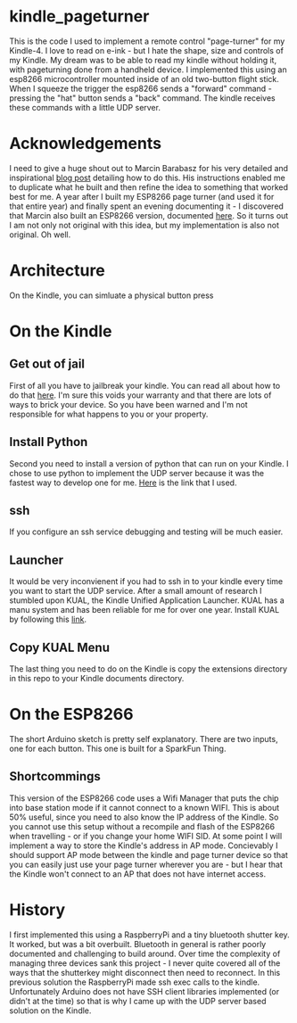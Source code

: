 # kindle_pageturner
This is the code I used to implement a remote control "page-turner" for my Kindle-4. I love to read on e-ink - but I hate the shape, size and controls of my Kindle. My dream was to be able to read my kindle without holding it, with pageturning done from a handheld device. I implemented this using an esp8266 microcontroller mounted inside of an old two-button flight stick. When I squeeze the trigger the esp8266 sends a "forward" command - pressing the "hat" button sends a "back" command. The kindle receives these commands with a little UDP server.

# Acknowledgements
I need to give a huge shout out to Marcin Barabasz for his very detailed and inspirational [blog post](https://mbarabasz.wordpress.com/2013/11/20/kindle-remote-page-turner/) detailing how to do this. His instructions enabled me to duplicate what he built and then refine the idea to something that worked best for me. A year after I built my ESP8266 page turner (and used it for that entire year) and finally spent an evening documenting it -  I discovered that Marcin also built an ESP8266 version, documented [here](https://mbarabasz.wordpress.com/2015/04/20/esp8266-kindle-remote-page-turner/). So it turns out I am not only not original with this idea, but my implementation is also not original. Oh well.

# Architecture
On the Kindle, you can simluate a physical button press

# On the Kindle
## Get out of jail
First of all you have to jailbreak your kindle. You can read all about how to do that [here](https://wiki.mobileread.com/wiki/Kindle4NTHacking#Jailbreak). I'm sure this voids your warranty and that there are lots of ways to brick your device. So you have been warned and I'm not responsible for what happens to you or your property.
## Install Python
Second you need to install a version of python that can run on your Kindle. I chose to use python to implement the UDP server because it was the fastest way to develop one for me. [Here](https://www.mobileread.com/forums/showthread.php?t=153930) is the link that I used.
## ssh
If you configure an ssh service debugging and testing will be much easier.
## Launcher
It would be very inconvienent if you had to ssh in to your kindle every time you want to start the UDP service. After a small amount of research I stumbled upon KUAL, the Kindle Unified Application Launcher. KUAL has a manu system and has been reliable for me for over one year. Install KUAL by following this [link](https://www.mobileread.com/forums/showthread.php?t=203326).
## Copy KUAL Menu
The last thing you need to do on the Kindle is copy the extensions directory in this repo to your Kindle documents directory.

# On the ESP8266
The short Arduino sketch is pretty self explanatory. There are two inputs, one for each button. This one is built for a SparkFun Thing. 
## Shortcommings
This version of the ESP8266 code uses a Wifi Manager that puts the chip into base station mode if it cannot connect to a known WIFI. This is about 50% useful, since you need to also know the IP address of the Kindle. So you cannot use this setup without a recompile and flash of the ESP8266 when travelling - or if you change your home WIFI SID. At some point I will implement a way to store the Kindle's address in AP mode. Concievably I should support AP mode between the kindle and page turner device so that you can easily just use your page turner wherever you are - but I hear that the Kindle won't connect to an AP that does not have internet access.

# History
I first implemented this using a RaspberryPi and a tiny bluetooth shutter key. It worked, but was a bit overbuilt. Bluetooth in general is rather poorly documented and challenging to build around. Over time the complexity of managing three devices sank this project - I never quite covered all of the ways that the shutterkey might disconnect then need to reconnect. In this previous solution the RaspberryPi made ssh exec calls to the kindle. Unfortunately Arduino does not have SSH client libraries implemented (or didn't at the time) so that is why I came up with the UDP server based solution on the Kindle.

